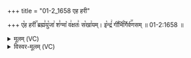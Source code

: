 +++
title = "01-2_1658 एह हरी"

+++
ए꣡ह हरी꣢꣯ ब्रह्म꣣यु꣡जा꣢ श꣣ग्मा꣡ व꣢क्षतः꣣ स꣡खा꣢यम्। इ꣡न्द्रं꣢ गी꣣र्भि꣡र्गिर्व꣢꣯णसम् ॥ 01-2:1658 ॥

<details><summary>मूलम् (VC)</summary>

ए꣡ह꣢ हरी꣢꣯ ब्रह्म꣣यु꣡जा꣢ श꣣ग्मा꣡ व꣢क्षतः꣣ स꣡खा꣢यम् । इ꣡न्द्रं꣢ गी꣣र्भि꣡र्गिर्व꣢꣯णसम् ॥१६५८॥
</details>

<details><summary>विस्वर-मूलम् (VC)</summary>

एह हरी ब्रह्मयुजा शग्मा वक्षतः सखायम् । इन्द्रं गीर्भिर्गिर्वणसम् ॥१६५८॥
</details>